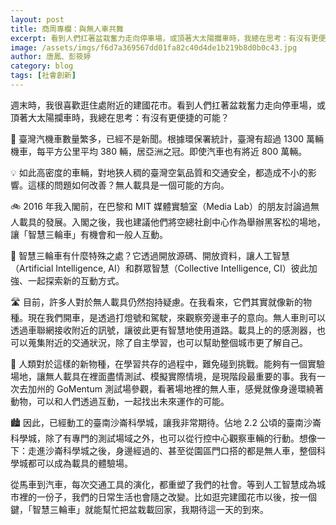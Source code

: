 ```yaml
---
layout: post
title: 商周專欄：與無人車共舞
excerpt: 看到人們扛著盆栽奮力走向停車場，或頂著大太陽攔車時，我總在思考：有沒有更便捷的可能？
image: /assets/imgs/f6d7a369567dd01fa82c40d4de1b219b8d0b0c43.jpg
author: 唐鳳、彭筱婷
category: blog
tags: [社會創新]
---
```


週末時，我很喜歡逛住處附近的建國花市。看到人們扛著盆栽奮力走向停車場，或頂著大太陽攔車時，我總在思考：有沒有更便捷的可能？

🚦 臺灣汽機車數量繁多，已經不是新聞。根據環保署統計，臺灣有超過 1300 萬輛機車，每平方公里平均 380 輛，居亞洲之冠。即使汽車也有將近 800 萬輛。

💡 如此高密度的車輛，對地狹人稠的臺灣空氣品質和交通安全，都造成不小的影響。這樣的問題如何改善？無人載具是一個可能的方向。

🚲 2016 年我入閣前，在巴黎和 MIT 媒體實驗室（Media Lab）的朋友討論過無人載具的發展。入閣之後，我也建議他們將空總社創中心作為舉辦黑客松的場地，讓「智慧三輪車」有機會和一般人互動。

🚸 智慧三輪車有什麼特殊之處？它透過開放源碼、開放資料，讓人工智慧（Artificial Intelligence, AI）和群眾智慧（Collective Intelligence, CI）彼此加強、一起探索新的互動方式。

🛣 目前，許多人對於無人載具仍然抱持疑慮。在我看來，它們其實就像新的物種。現在我們開車，是透過打燈號和駕駛，來觀察旁邊車子的意向。無人車則可以透過車聯網接收附近的訊號，讓彼此更有智慧地使用道路。載具上的的感測器，也可以蒐集附近的交通狀況，除了自主學習，也可以幫助整個城市更了解自己。

🐎 人類對於這樣的新物種，在學習共存的過程中，難免碰到挑戰。能夠有一個實驗場地，讓無人載具在裡面盡情測試、模擬實際情境，是現階段最重要的事。我有一次去加州的 GoMentum 測試場參觀，看著場地裡的無人車，感覺就像身邊環繞著動物，可以和人們透過互動，一起找出未來運作的可能。

🏙 因此，已經動工的臺南沙崙科學城，讓我非常期待。佔地 2.2 公頃的臺南沙崙科學城，除了有專門的測試場域之外，也可以從行控中心觀察車輛的行動。想像一下：走進沙崙科學城之後，身邊經過的、甚至從園區門口搭的都是無人車，整個科學城都可以成為載具的體驗場。

從馬車到汽車，每次交通工具的演化，都重塑了我們的社會。等到人工智慧成為城市裡的一份子，我們的日常生活也會隨之改變。比如逛完建國花市以後，按一個鍵，「智慧三輪車」就能幫忙把盆栽載回家，我期待這一天的到來。
